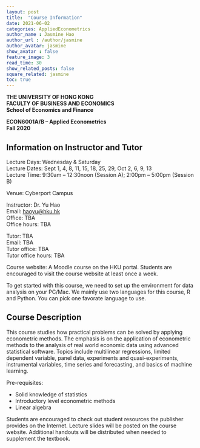 ```yaml
---
layout: post
title:  "Course Information"
date: 2021-06-02
categories: AppliedEconometrics
author_name : Jasmine Hao
author_url : /author/jasmine
author_avatar: jasmine
show_avatar : false
feature_image: 3
read_time: 30
show_related_posts: false
square_related: jasmine
toc: true
---
```


**THE UNIVERSITY OF HONG KONG**  
**FACULTY OF BUSINESS AND ECONOMICS**  
**School of Economics and Finance**


**ECON6001A/B – Applied Econometrics**  
**Fall 2020**



## **Information on Instructor and Tutor**



Lecture Days: Wednesday & Saturday  
Lecture Dates: Sept 1, 4, 8, 11, 15, 18, 25, 29, Oct 2, 6, 9, 13  
Lecture Time: 9:30am – 12:30noon (Session A); 2:00pm – 5:00pm (Session B)  

Venue: Cyberport Campus  



Instructor: Dr. Yu Hao  
Email: haoyu@hku.hk  
Office: TBA  
Office hours: TBA  

Tutor: TBA  
Email: TBA  
Tutor office: TBA  
Tutor office hours: TBA  



Course website: A Moodle course on the HKU portal. Students are encouraged to visit the course website at least once a week.


To get started with this course, we need to set up the environment for data analysis on your PC/Mac.
We mainly use two languages for this course, R and Python. You can pick one favorate language to use.


## Course Description

This course studies how practical problems can be solved by applying econometric methods.
The emphasis is on the application of econometric methods to the analysis of real world economic data using advanced statistical software.
Topics include multilinear regressions, limited dependent variable, panel data, experiments and quasi-experiments, instrumental variables, time series and forecasting, and basics of machine learning.

Pre-requisites:
 - Solid knowledge of statistics
 - Introductory level econometric methods
 - Linear algebra

Students are encouraged to check out student resources the publisher provides on the Internet. Lecture slides will be posted on the course website. Additional handouts will be distributed when needed to supplement the textbook.

